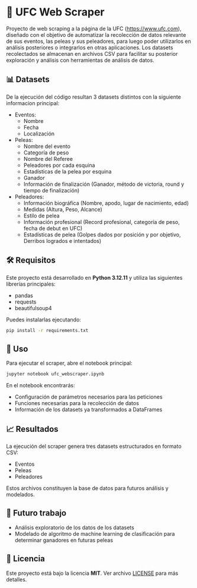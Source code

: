 # 🥋 UFC Web Scraper

Proyecto de web scraping a la página de la UFC (https://www.ufc.com), diseñado con el objetivo de automatizar la recolección de datos relevante de sus eventos, las peleas y sus peleadores, para luego poder utilizarlos en análisis posteriores o integrarlos en otras aplicaciones.
Los datasets recolectados se almacenan en archivos CSV para facilitar su posterior exploración y análisis con herramientas de análisis de datos.

## 📊 Datasets
De la ejecución del código resultan 3 datasets distintos con la siguiente informacion principal:
- Eventos:
  - Nombre
  - Fecha
  - Localización
- Peleas:
  - Nombre del evento
  - Categoría de peso
  - Nombre del Referee
  - Peleadores por cada esquina
  - Estadísticas de la pelea por esquina
  - Ganador
  - Información de finalización (Ganador, método de victoria, round y tiempo de finalización)
- Peleadores:
  - Información biográfica (Nombre, apodo, lugar de nacimiento, edad)
  - Medidas (Altura, Peso, Alcance)
  - Estilo de pelea
  - Información profesional (Record profesional, categoría de peso, fecha de debut en UFC)
  - Estadísticas de pelea (Golpes dados por posición y por objetivo, Derribos logrados e intentados)

## 🛠️ Requisitos

Este proyecto está desarrollado en **Python 3.12.11** y utiliza las siguientes librerías principales:
- pandas
- requests
- beautifulsoup4

Puedes instalarlas ejecutando:

```bash
pip install -r requirements.txt
```

## 🚀 Uso

Para ejecutar el scraper, abre el notebook principal:

```bash
jupyter notebook ufc_webscraper.ipynb
```

En el notebook encontrarás:
- Configuración de parámetros necesarios para las peticiones
- Funciones necesarias para la recolección de datos
- Información de los datasets ya transformados a DataFrames

## 📈 Resultados

La ejecución del scraper genera tres datasets estructurados en formato CSV:
- Eventos
- Peleas
- Peleadores

Estos archivos constituyen la base de datos para futuros análisis y modelados.

## 🚧 Futuro trabajo

- Análisis exploratorio de los datos de los datasets  
- Modelado de algoritmo de machine learning de clasificación para determinar ganadores en futuras peleas  

## 📄 Licencia

Este proyecto está bajo la licencia **MIT**. Ver archivo [LICENSE](LICENSE) para más detalles.
